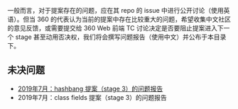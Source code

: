 一般而言，对于提案存在的问题，应在其 repo 的 issue 中进行公开讨论（使用英语）。但当 360 的代表认为当前的提案中存在比较重大的问题，希望收集中文社区的意见反馈，或需要提交给 360 Web 前端 TC 讨论决定是否要阻止提案进入下一个 stage 甚至动用否决权，我们将会撰写问题报告（使用中文）并公布于本目录下。

## 未决问题

- [2019年7月：hashbang 提案（stage 3）的问题报告](201907-hashbang-stage3.md)
- 2019年7月：class fields 提案（stage 3）的问题报告

